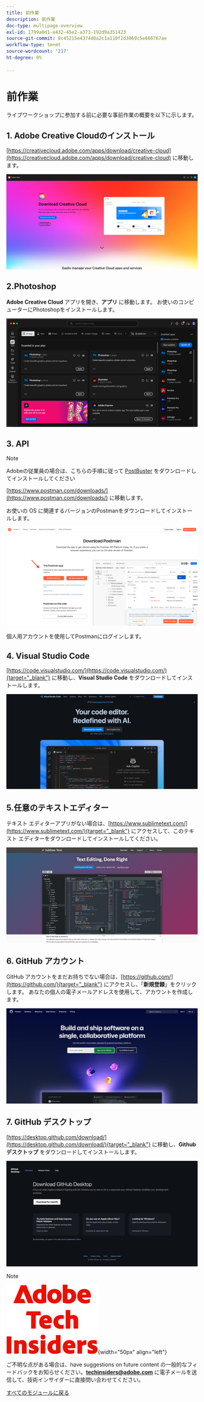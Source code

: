 ```yaml
---
title: 前作業
description: 前作業
doc-type: multipage-overview
exl-id: 1799a0d1-e432-45e2-a373-192d9a351423
source-git-commit: 8c45215e4374d8a2c1a110f2d3069c5e866767ae
workflow-type: tm+mt
source-wordcount: '217'
ht-degree: 0%

---
```


# 前作業

ライブワークショップに参加する前に必要な事前作業の概要を以下に示します。

## 1. Adobe Creative Cloudのインストール

[https://creativecloud.adobe.com/apps/download/creative-cloud](https://creativecloud.adobe.com/apps/download/creative-cloud) に移動します。

![Adobe I/Oの新規統合 ](./assets/images/cc.png)

## 2.Photoshop

**Adobe Creative Cloud** アプリを開き、**アプリ** に移動します。 お使いのコンピューターにPhotoshopをインストールします。

![Adobe I/Oの新規統合 ](./assets/images/psd.png)

## 3. API

>[!NOTE]
>
>Adobeの従業員の場合は、こちらの手順に従って [PostBuster](./postbuster.md) をダウンロードしてインストールしてください

[https://www.postman.com/downloads/](https://www.postman.com/downloads/) に移動します。

お使いの OS に関連するバージョンのPostmanをダウンロードしてインストールします。

![Adobe I/Oの新規統合 ](./assets/images/getstarted.png)

個人用アカウントを使用してPostmanにログインします。

## 4. Visual Studio Code

[https://code.visualstudio.com/](https://code.visualstudio.com/){target="_blank"} に移動し、**Visual Studio Code** をダウンロードしてインストールします。

![ ブロック ](./assets/images/vsc1.png)

## 5.任意のテキストエディター

テキスト エディターアプリがない場合は、[https://www.sublimetext.com/](https://www.sublimetext.com/){target="_blank"} にアクセスして、このテキスト エディターをダウンロードしてインストールしてください。

![ ブロック ](./assets/images/text1.png)

## 6. GitHub アカウント

GitHub アカウントをまだお持ちでない場合は、[https://github.com/](https://github.com/){target="_blank"} にアクセスし、「**新規登録**」をクリックします。 あなたの個人の電子メールアドレスを使用して、アカウントを作成します。

![ ブロック ](./assets/images/git.png)

## 7. GitHub デスクトップ

[https://desktop.github.com/download/](https://desktop.github.com/download/){target="_blank"} に移動し、**Github デスクトップ** をダウンロードしてインストールします。

![ ブロック ](./assets/images/block1.png)

>[!NOTE]
>
>![ 技術インサイダー ](./assets/images/techinsiders.png){width="50px" align="left"}
>
>ご不明な点がある場合は、have suggestions on future content の一般的なフィードバックをお知らせください。**techinsiders@adobe.com** に電子メールを送信して、技術インサイダーに直接問い合わせてください。

[すべてのモジュールに戻る](./overview.md)

